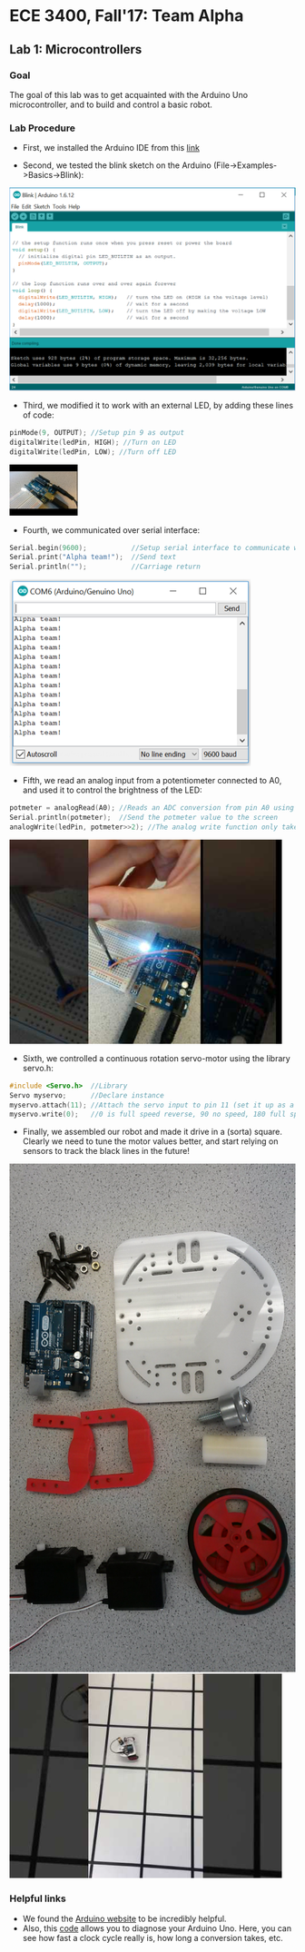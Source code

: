 # ECE 3400, Fall'17: Team Alpha

## Lab 1: Microcontrollers

### Goal

The goal of this lab was to get acquainted with the Arduino Uno microcontroller, and to build and control a basic robot. 

### Lab Procedure

* First, we installed the Arduino IDE from this [link](https://www.arduino.cc/en/Main/Software)

* Second, we tested the blink sketch on the Arduino (File->Examples->Basics->Blink):

![Blink sketch](images/Blink-sketch.png)

* Third, we modified it to work with an external LED, by adding these lines of code:

```C
pinMode(9, OUTPUT); //Setup pin 9 as output
digitalWrite(ledPin, HIGH); //Turn on LED
digitalWrite(ledPin, LOW); //Turn off LED
```
[![Blinky](images/thumbnail_blinky.jpg)](https://youtu.be/tHVKVdAuRxc)


* Fourth, we communicated over serial interface:

```C
Serial.begin(9600);           //Setup serial interface to communicate with 9600 baudrate
Serial.print("Alpha team!");  //Send text 
Serial.println("");           //Carriage return
```

![ArduinoComm](images/ArduinoComm.png)

* Fifth, we read an analog input from a potentiometer connected to A0, and used it to control the brightness of the LED:

```C
potmeter = analogRead(A0); //Reads an ADC conversion from pin A0 using default settings for the ADC (10 bit conversion).
Serial.println(potmeter);  //Send the potmeter value to the screen
analogWrite(ledPin, potmeter>>2); //The analog write function only takes 8bits, so we have to divide our value by 4
```

[![Brightness_control](images/thumbnail_brightness_control.jpg)](https://youtu.be/s1B5GrTkDZo)

* Sixth, we controlled a continuous rotation servo-motor using the library servo.h:

```C
#include <Servo.h>  //Library
Servo myservo;      //Declare instance
myservo.attach(11); //Attach the servo input to pin 11 (set it up as a pwm output, 20Hz)
myservo.write(0);   //0 is full speed reverse, 90 no speed, 180 full speed ahead
```

* Finally, we assembled our robot and made it drive in a (sorta) square. Clearly we need to tune the motor values better, and start relying on sensors to track the black lines in the future!

![AssembledRobot](images/Assembly.jpg)
[![RobotDrivingInaSquare](images/thumbnail_square.jpg)](https://youtu.be/L83JydJF4H8)

### Helpful links

* We found the [Arduino website](http://lmgtfy.com/?q=arduino+analog+write%20Arduino%20website) to be incredibly helpful.
* Also, this [code](https://playground.arduino.cc/Main/ShowInfo) allows you to diagnose your Arduino Uno. Here, you can see how fast a clock cycle really is, how long a conversion takes, etc.
